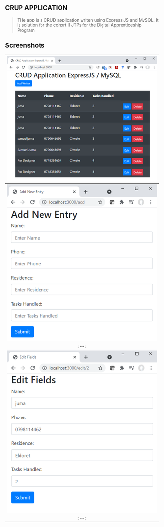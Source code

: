 ##  CRUP APPLICATION
> THe app is a CRUD application writen using Express JS and MySQL.
> It is solution for the cohort II JTPs for the Digital Apprenticeship Program

## Screenshots
|<img src="screenshots/1.PNG" width= 600/>|
|:--:|
|<img src="screenshots/2.PNG" width= 600/>|
|:--:|
|<img src="screenshots/3.PNG" width= 600/>|
|:--:|